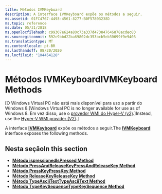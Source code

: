 ```yaml
---
title: Métodos IVMKeyboard
description: A interface IVMKeyboard expõe os métodos a seguir.
ms.assetid: 01FC4767-4493-4561-8277-B0F57803238D
ms.topic: reference
ms.date: 05/31/2018
ms.openlocfilehash: c99307e624a80c73a337d473847646878acdec83
ms.sourcegitcommit: 592c9bbd22ba69802dc353bcb5eb30699f9e9403
ms.translationtype: MT
ms.contentlocale: pt-BR
ms.lasthandoff: 08/20/2020
ms.locfileid: "104454128"
---
```

# <a name="ivmkeyboard-methods"></a><span data-ttu-id="1e9d8-103">Métodos IVMKeyboard</span><span class="sxs-lookup"><span data-stu-id="1e9d8-103">IVMKeyboard Methods</span></span>

<span data-ttu-id="1e9d8-104">\[O Windows Virtual PC não está mais disponível para uso a partir do Windows 8.</span><span class="sxs-lookup"><span data-stu-id="1e9d8-104">\[Windows Virtual PC is no longer available for use as of Windows 8.</span></span> <span data-ttu-id="1e9d8-105">Em vez disso, use o [provedor WMI do Hyper-V (v2)](/windows/desktop/HyperV_v2/windows-virtualization-portal).\]</span><span class="sxs-lookup"><span data-stu-id="1e9d8-105">Instead, use the [Hyper-V WMI provider (V2)](/windows/desktop/HyperV_v2/windows-virtualization-portal).\]</span></span>

<span data-ttu-id="1e9d8-106">A interface [**IVMKeyboard**](ivmkeyboard.md) expõe os métodos a seguir.</span><span class="sxs-lookup"><span data-stu-id="1e9d8-106">The [**IVMKeyboard**](ivmkeyboard.md) interface exposes the following methods.</span></span>

## <a name="in-this-section"></a><span data-ttu-id="1e9d8-107">Nesta seção</span><span class="sxs-lookup"><span data-stu-id="1e9d8-107">In this section</span></span>

-   [<span data-ttu-id="1e9d8-108">**Método ispressioned**</span><span class="sxs-lookup"><span data-stu-id="1e9d8-108">**IsPressed Method**</span></span>](ivmkeyboard-ispressed.md)
-   [<span data-ttu-id="1e9d8-109">**Método PressAndReleaseKey**</span><span class="sxs-lookup"><span data-stu-id="1e9d8-109">**PressAndReleaseKey Method**</span></span>](ivmkeyboard-pressandreleasekey.md)
-   [<span data-ttu-id="1e9d8-110">**Método PressKey**</span><span class="sxs-lookup"><span data-stu-id="1e9d8-110">**PressKey Method**</span></span>](ivmkeyboard-presskey.md)
-   [<span data-ttu-id="1e9d8-111">**Método ReleaseKey**</span><span class="sxs-lookup"><span data-stu-id="1e9d8-111">**ReleaseKey Method**</span></span>](ivmkeyboard-releasekey.md)
-   [<span data-ttu-id="1e9d8-112">**Método TypeAsciiText**</span><span class="sxs-lookup"><span data-stu-id="1e9d8-112">**TypeAsciiText Method**</span></span>](ivmkeyboard-typeasciitext.md)
-   [<span data-ttu-id="1e9d8-113">**Método TypeKeySequence**</span><span class="sxs-lookup"><span data-stu-id="1e9d8-113">**TypeKeySequence Method**</span></span>](ivmkeyboard-typekeysequence.md)

 

 